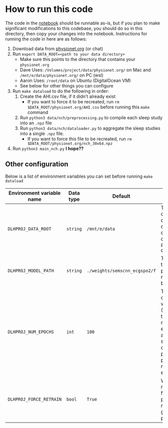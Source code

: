 # How to run this code

The code in the [notebook](../Project.ipynb) should be runnable as-is, but if you plan to make significant modifications to this codebase, you should do so in this directory, then copy your changes into the notebook. Instructions for running the code in here are as follows:

1. Download data from [physionet.org](https://physionet.org) (or chat)
1. Run `export DATA_ROOT=<path to your data directory>`
    - Make sure this points to the directory that contains your `physionet.org`
    - Dave Uses: `/Volumes/project/data/physionet.org/` on Mac and `/mnt/e/data/physionet.org/` on PC (wsl)
    - Aaron Uses: `/root/data` on Ubuntu (DigitalOcean VM)
    - See below for other things you can configure
1. Run `make dataload` to do the following in order:
    1. Create the AHI.csv file, if it didn’t already exist
        - If you want to force it to be recreated, run `rm $DATA_ROOT/physionet.org/AHI.csv` before running this `make` command
    1. Run `python3 data/nch/preprocessing.py` to compile each sleep study into an `.npz` file
    1. Run `python3 data/nch/dataloader.py` to aggregate the sleep studies into a single `.npz` file.
        - If you want to force this file to be recreated, run `rm $DATA_ROOT/physionet.org/nch_30x64.npz`
1. Run `python3 main_nch.py` **I hope??**

## Other configuration

Below is a list of environment variables you can set before running `make dataload`

| Environment variable name | Data type | Default | Description |
| -- | -- | -- | -- |
| `DLHPROJ_DATA_ROOT` | `string` | `/mnt/e/data` | The location of the root directory containing data. Should contain the `physionet.org` directory |
| `DLHPROJ_MODEL_PATH` | `string` | `./weights/semscnn_ecgspo2/f` | The location to which pretrained models will be written |
| `DLHPROJ_NUM_EPOCHS` | `int` | `100` | The number of epochs for which to train (NOTE: the training script may stop early if it achieves a specific level of performance prior to this number of epochs) |
| `DLHPROJ_FORCE_RETRAIN` | `bool` | `True` | Whether to re-train on a fold, even if a pre-trained model for a given fold is present |
